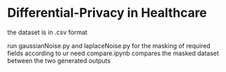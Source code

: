 # Differential-Privacy in Healthcare

the dataset is in .csv format

run gaussianNoise.py and laplaceNoise.py for the masking of required fields according to ur need
compare.ipynb compares the masked dataset between the two generated outputs
